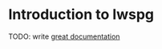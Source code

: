 # Introduction to lwspg

TODO: write [great documentation](http://jacobian.org/writing/what-to-write/)

